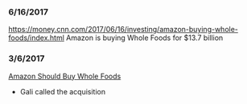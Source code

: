



### 6/16/2017
https://money.cnn.com/2017/06/16/investing/amazon-buying-whole-foods/index.html
Amazon is buying Whole Foods for $13.7 billion


### 3/6/2017
[Amazon Should Buy Whole Foods](https://www.youtube.com/watch?v=fvZ8mGZZins)
- Gali called the acquisition
